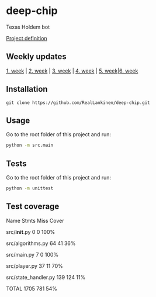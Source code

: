 # deep-chip
Texas Holdem bot

[Project definition](https://github.com/RealLankinen/deep-chip/blob/master/documentation/project-definition.md)


## Weekly updates
[1. week](https://github.com/RealLankinen/deep-chip/blob/master/documentation/weekly-progress-1.md) | [2. week](https://github.com/RealLankinen/deep-chip/blob/master/documentation/weekly-progress-2.md) | [3. week](https://github.com/RealLankinen/deep-chip/blob/master/documentation/weekly-progress-3.md) | [4. week](https://github.com/RealLankinen/deep-chip/blob/master/documentation/weekly-progress-4.md) | [5. week](https://github.com/RealLankinen/deep-chip/blob/master/documentation/weekly-progress-5.md)|[6. week](https://github.com/RealLankinen/deep-chip/blob/master/documentation/weekly-progress-6.md)

## Installation
```
git clone https://github.com/RealLankinen/deep-chip.git
```

## Usage
Go to the root folder of this project and run: 
```bash
python -m src.main
```

## Tests
Go to the root folder of this project and run: 
```bash
python -m unittest
```


## Test coverage
Name                                                                         Stmts Miss  Cover

src/__init__.py                                                                0      0   100%

src/algorithms.py                                                             64     41    36%

src/main.py                                                                    7      0   100%

src/player.py                                                                 37     11    70%

src/state_handler.py                                                         139    124    11%

TOTAL                                                                       1705    781    54%

